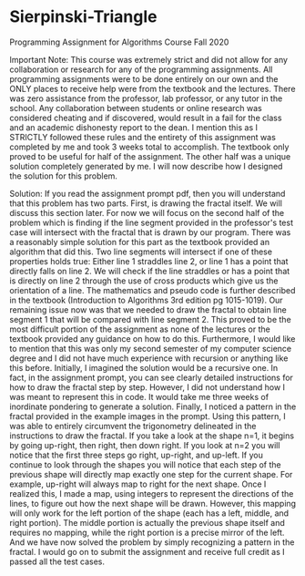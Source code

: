 # Sierpinski-Triangle
Programming Assignment for Algorithms Course Fall 2020

Important Note:
  This course was extremely strict and did not allow for any collaboration or research for any of the programming assignments. All programming assignments were to be done entirely on our own and the ONLY places to receive help were from the textbook and the lectures. There was zero assistance from the professor, lab professor, or any tutor in the school. Any collaboration between students or online research was considered cheating and if discovered, would result in a fail for the class and an academic dishonesty report to the dean. I mention this as I STRICTLY followed these rules and the entirety of this assignment was completed by me and took 3 weeks total to accomplish. The textbook only proved to be useful for half of the assignment. The other half was a unique solution completely generated by me. I will now describe how I designed the solution for this problem.
  
Solution:
  If you read the assignment prompt pdf, then you will understand that this problem has two parts. First, is drawing the fractal itself. We will discuss this section later. For now we will focus on the second half of the problem which is finding if the line segment provided in the professor's test case will intersect with the fractal that is drawn by our program. There was a reasonably simple solution for this part as the textbook provided an algorithm that did this. Two line segments will intersect if one of these properties holds true: Either line 1 straddles line 2, or line 1 has a point that directly falls on line 2. We will check if the line straddles or has a point that is directly on line 2 through the use of cross products which give us the orientation of a line. The mathematics and pseudo code is further described in the textbook (Introduction to Algorithms 3rd edition pg 1015-1019). Our remaining issue now was that we needed to draw the fractal to obtain line segment 1 that will be compared with line segment 2. This proved to be the most difficult portion of the assignment as none of the lectures or the textbook provided any guidance on how to do this. Furthermore, I would like to mention that this was only my second semester of my computer science degree and I did not have much experience with recursion or anything like this before. Initially, I imagined the solution would be a recursive one. In fact, in the assignment prompt, you can see clearly detailed instructions for how to draw the fractal step by step. However, I did not understand how I was meant to represent this in code. It would take me three weeks of inordinate pondering to generate a solution. Finally, I noticed a pattern in the fractal provided in the example images in the prompt. Using this pattern, I was able to entirely circumvent the trigonometry delineated in the instructions to draw the fractal. If you take a look at the shape n=1, it begins by going up-right, then right, then down right. If you look at n=2 you will notice that the first three steps go right, up-right, and up-left. If you continue to look through the shapes you will notice that each step of the previous shape will directly map exactly one step for the current shape. For example, up-right will always map to right for the next shape. Once I realized this, I made a map, using integers to represent the directions of the lines, to figure out how the next shape will be drawn. However, this mapping will only work for the left portion of the shape (each has a left, middle, and right portion). The middle portion is actually the previous shape itself and requires no mapping, while the right portion is a precise mirror of the left. And we have now solved the problem by simply recognizing a pattern in the fractal. I would go on to submit the assignment and receive full credit as I passed all the test cases.
